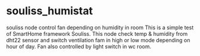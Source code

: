 # souliss_humistat
souliss node control fan depending on humidity in room
This is a simple test of SmartHome framework Souliss.
This node check temp & humidity from dht22 sensor and switch ventilation fam in high or low mode depending
on hour of day. Fan also controlled by light switch in wc room.
